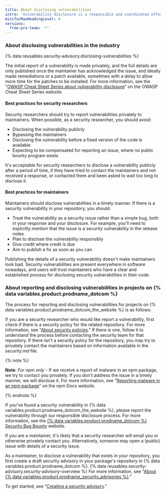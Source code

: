 ```yaml
---
title: About disclosing vulnerabilities
intro: 'Vulnerability disclosure is a responsible and coordinated effort between security researchers and repository maintainers.'
miniTocMaxHeadingLevel: 4
versions:
  free-pro-team: '*'
---
```


### About disclosing vulnerabilities in the industry

{% data reusables.security-advisory.disclosing-vulnerabilities %}

The initial report of a vulnerability is made privately, and the full details are only published once the maintainer has acknowledged the issue, and ideally made remediations or a patch available, sometimes with a delay to allow more time for the patches to be installed. For more information, see the "[OWASP Cheat Sheet Series about vulnerability disclosure](https://cheatsheetseries.owasp.org/cheatsheets/Vulnerability_Disclosure_Cheat_Sheet.html#commercial-and-open-source-software)" on the OWASP Cheat Sheet Series website.

#### Best practices for security researchers

Security researchers should try to report vulnerabilities privately to maintainers. When possible, as a security researcher, you should avoid:
- Disclosing the vulnerability publicly
- Bypassing the maintainers 
- Disclosing the vulnerability before a fixed version of the code is available
- Expecting to be compensated for reporting an issue, where no public bounty program exists

It's acceptable for security researchers to disclose a vulnerability publicly after a period of time, if they have tried to contact the maintainers and not received a response, or contacted them and been asked to wait too long to disclose it.

#### Best practices for maintainers

Maintainers should disclose vulnerabilities in a timely manner. If there is a security vulnerability in your repository, you should:
- Treat the vulnerability as a security issue rather than a simple bug, both in your response and your disclosure. For example, you'll need to explicitly mention that the issue is a security vulnerability in the release notes.
- Plan to disclose the vulnerability responsibly
- Give credit where credit is due
- Aim to publish a fix as soon as you can

Publishing the details of a security vulnerability doesn't make maintainers look bad. Security vulnerabilities are present everywhere in software nowadays, and users will trust maintainers who have a clear and established process for disclosing security vulnerabilities in their code.

### About reporting and disclosing vulnerabilities in projects on {% data variables.product.prodname_dotcom %}

The process for reporting and disclosing vulnerabilities for projects on {% data variables.product.prodname_dotcom_the_website %} is as follows:

 If you are a security researcher who would like report a vulnerability, first check if there is a security policy for the related repository. For more information, see "[About security policies](/github/managing-security-vulnerabilities/adding-a-security-policy-to-your-repository#about-security-policies)." If there is one, follow it to understand the process before contacting the security team for that repository. If there isn't a security policy for the repository, you may try to privately contact the maintainers based on information available in the _security.md_ file.

{% note %}

**Note**: _For npm only_ - If we receive a report of malware in an npm package, we try to contact you privately. If you don't address the issue in a timely manner, we will disclose it. For more information, see "[Reporting malware in an npm package](https://docs.npmjs.com/reporting-malware-in-an-npm-package)" on the npm Docs website.

{% endnote %}

 If you've found a security vulnerability in {% data variables.product.prodname_dotcom_the_website %}, please report the vulnerability through our responsible disclosure process. For more information, see the [{% data variables.product.prodname_dotcom %} Security Bug Bounty](https://bounty.github.com/) website.

 If you are a maintainer, it's likely that a security researcher will email you or otherwise privately contact you. Alternatively, someone may open a (public) issue with details of a security issue. 

 As a maintainer, to disclose a vulnerability that exists in your repository, you first create a draft security advisory in your package's repository in {% data variables.product.prodname_dotcom %}. {% data reusables.security-advisory.security-advisory-overview %} For more information, see "[About {% data variables.product.prodname_security_advisories %}](/github/managing-security-vulnerabilities/about-github-security-advisories)."


 To get started, see "[Creating a security advisory](/github/managing-security-vulnerabilities/creating-a-security-advisory)."


